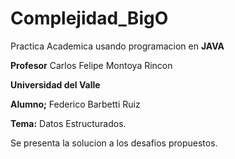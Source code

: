 # Complejidad_BigO
Practica Academica usando programacion en **JAVA**

**Profesor** Carlos Felipe Montoya Rincon

**Universidad del Valle**

**Alumno;** Federico Barbetti Ruiz

**Tema:** Datos Estructurados.


Se presenta la solucion a los desafios propuestos.
